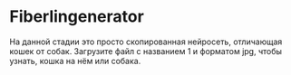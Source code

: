 # Fiberlingenerator

На данной стадии это просто скопированная нейросеть, отличающая кошек от собак. Загрузите файл с названием 1 и форматом jpg, чтобы узнать, кошка на нём или собака.
